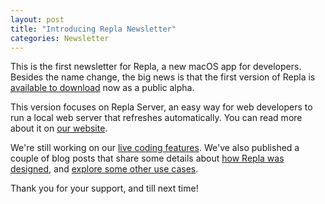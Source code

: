```yaml
---
layout: post
title: "Introducing Repla Newsletter"
categories: Newsletter
---
```


This is the first newsletter for Repla, a new macOS app for developers. Besides the name change, the big news is that the first version of Repla is [available to download](https://repla.app/) now as a public alpha.

This version focuses on Repla Server, an easy way for web developers to run a local web server that refreshes automatically. You can read more about it on [our website](https://repla.app/).

We're still working on our [live coding features](https://repla.app/plugins/live-coding/). We've also published a couple of blog posts that share some details about [how Repla was designed](https://blog.repla.app/2020/01/13/what-is-repla/), and [explore some other use cases](https://blog.repla.app/2020/01/13/repla-use-cases/).

Thank you for your support, and till next time!
